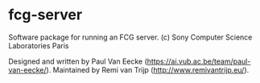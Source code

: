 # fcg-server
Software package for running an FCG server.
(c) Sony Computer Science Laboratories Paris

Designed and written by Paul Van Eecke (https://ai.vub.ac.be/team/paul-van-eecke/).
Maintained by Remi van Trijp (http://www.remivantrijp.eu/).
